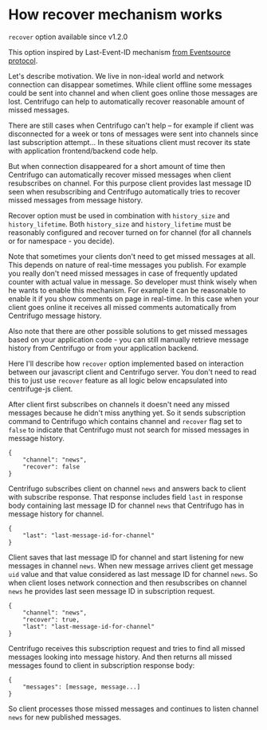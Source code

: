 # How recover mechanism works

`recover` option available since v1.2.0

This option inspired by Last-Event-ID mechanism [from Eventsource protocol](http://www.w3.org/TR/2012/WD-eventsource-20120426/).

Let's describe motivation. We live in non-ideal world and network connection can
disappear sometimes. While client offline some messages could be sent into channel
and when client goes online those messages are lost. Centrifugo can help to automatically
recover reasonable amount of missed messages.

There are still cases when Centrifugo can't help – for example if client was disconnected
for a week or tons of messages were sent into channels since last subscription attempt...
In these situations client must recover its state with application frontend/backend code help.

But when connection disappeared for a short amount of time then Centrifugo can automatically
recover missed messages when client resubscribes on channel. For this purpose client provides
last message ID seen when resubscribing and Centrifugo automatically tries to recover missed
messages from message history.

Recover option must be used in combination with `history_size` and `history_lifetime`. Both
`history_size` and `history_lifetime` must be reasonably configured and recover turned on for
channel (for all channels or for namespace - you decide).

Note that sometimes your clients don't need to get missed messages at all. This depends on
nature of real-time messages you publish. For example you really don't need missed messages
in case of frequently updated counter with actual value in message. So developer must think
wisely when he wants to enable this mechanism. For example it can be reasonable to enable
it if you show comments on page in real-time. In this case when your client goes online it
receives all missed comments automatically from Centrifugo message history.

Also note that there are other possible solutions to get missed messages based on your
application code - you can still manually retrieve message history from Centrifugo or from
your application backend.

Here I'll describe how `recover` option implemented based on interaction between our javascript
client and Centrifugo server. You don't need to read this to just use `recover` feature
as all logic below encapsulated into centrifuge-js client.

After client first subscribes on channels it doesn't need any missed messages because he
didn't miss anything yet. So it sends subscription command to Centrifugo which contains
channel and `recover` flag set to `false` to indicate that Centrifugo must not search for
missed messages in message history.

```
{
    "channel": "news",
    "recover": false
}
```

Centrifugo subscribes client on channel `news` and answers back to client with subscribe response.
That response includes field `last` in response body containing last message ID for channel `news`
that Centrifugo has in message history for channel.

```
{
    "last": "last-message-id-for-channel"
}
```

Client saves that last message ID for channel and start listening for new messages in channel `news`.
When new message arrives client get message `uid` value and that value considered as last message
ID for channel `news`. So when client loses network connection and then resubscribes on channel `news`
he provides last seen message ID in subscription request.

```
{
    "channel": "news",
    "recover": true,
    "last": "last-message-id-for-channel"
}
```

Centrifugo receives this subscription request and tries to find all missed messages looking
into message history. And then returns all missed messages found to client in subscription
response body:

```
{
    "messages": [message, message...]
}
```

So client processes those missed messages and continues to listen channel `news` for new
published messages.
